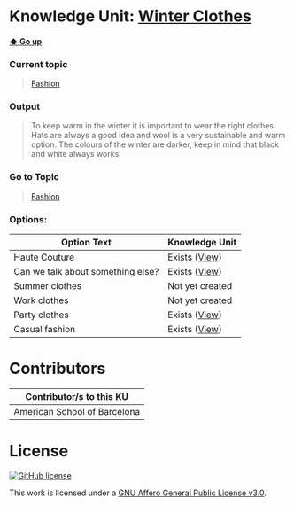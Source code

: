 # Knowledge Unit: [Winter Clothes](../../knowledge_units/fashion/winter-clothes.md)

#### [:arrow_up: Go up](../../topics/fashion.md)
### Current topic
> [Fashion](../../topics/fashion.md)
### Output
> To keep warm in the winter it is important to wear the right clothes. Hats are always a good idea and wool is a very sustainable and warm option. The colours of the winter are  darker, keep in mind that black and white always works!
### Go to Topic
> [Fashion](../../topics/fashion.md)

### Options: 

| Option Text | Knowledge Unit |
| - | - |  
| Haute Couture  |  Exists ([View](../../knowledge_units/fashion/haute-couture.md))  |  
| Can we talk about something else?  |  Exists ([View](../../knowledge_units/fashion/can-we-talk-about-something-else.md))  |  
| Summer clothes  |  Not yet created  |  
| Work clothes  |  Not yet created  |  
| Party clothes  |  Exists ([View](../../knowledge_units/fashion/party-clothes.md))  |  
| Casual fashion  |  Exists ([View](../../knowledge_units/fashion/casual-fashion.md))  | 

# Contributors

| Contributor/s to this KU |
| - | 
| American School of Barcelona |

# License
[![GitHub license](https://img.shields.io/github/license/inbrainz/cerebro)](https://github.com/inbrainz/cerebro/blob/master/LICENSE)

This work is licensed under a [GNU Affero General Public License v3.0](https://www.gnu.org/licenses/agpl-3.0.txt).